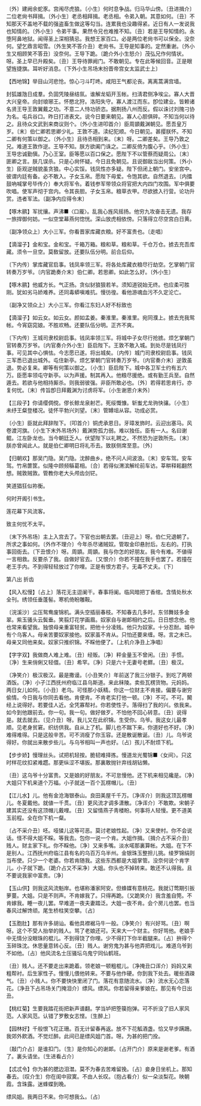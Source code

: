 <!-- { "loadSidebar": true } -->
〔外〕建阙余蛇豕。宫闱尽虎狼。〔小生〕何时息争战。归马华山傍。〔丑进揖介〕二位老尙书拜揖。〔外小生〕老丞相拜揖。老丞相。令弟入朝。其意如何。〔丑〕不知那天不盖地不载的强盗畜生做这等勾当。连累我也没趣得紧。近日有人一发说我也知情的。〔外小生〕令弟干事。果然令兄也难推不知。〔丑〕若是王导知情的。永堕阿鼻地狱。闻得圣上深相猜忌。我想王家百口。必是两位老尙书可以保全。没奈何。望乞鼎言昭雪。〔外生笑不答介丑〕老尙书。王导是知事的。定然重谢。〔外小生又相顾笑不答丑〕没奈何。王导下跪。〔跪介外小生怒介〕茂弘兄作何情状。呀。圣上早已升殿矣。〔丑〕王导待罪阙门。不敢朝见。专在此等候回音。正是眼望旌捷旗。耳听好消息。〔下外小生吊场末扮晋帝宫女太监武士上〕 

【西地锦】举目山河悲怆。惊心刁斗叮咚。咸阳王气都沦丧。离离蒿满宫墙。

封狐雄虺日成羣。负固凭陵昼结氛。谁解龙韬开玉帐。扫淸君侧净埃尘。寡人大晋大兴皇帝。向封琅琊王。怀愍北狩。洛阳失守。寡人渡江而东。卽位建业。皆赖诸名贤王导王敦翼戴之功。不意二人恃功骄恣。据荆扬八州而反。假以诛讨刘隗刁协为名。屯兵谷口。昨日打进表文。说今日要来朝见。寡人心胆俱碎。不知当何以待之。且待众文武到来商议则个。〔外小生进叩首介〕臣周顗戴渊朝见。愿吾皇万岁。〔末〕伯仁卿若思卿少礼。王敦不道。渎纪犯顺。今日朝见。甚撄朕怀。不知二卿有何策以御之。〔外小生〕且待丞相到来。〔末〕呀。二卿差矣。王导乃敦之兄。难道王敦作逆。王导不知。朕方欲阖门诛之。二卿反倚为腹心乎。〔外小生〕王导忠诚勤愼。乃心王室。臣等愿以百口保之。愿陛下不以管蔡而疑周公。〔末〕匪卿之言。朕几误杀。只是心尙怀疑。今日且免朝见。且说御敌当出何策。〔外小生〕臣观逆贼貌虽贪狼。中心实馁。钱凤性亦多疑。陛下但闭上朝门。安坐宫中。彼谓内廷有备。必不敢入。子女玉帛。愿陛下毋爱。令饱其欲。自然退去。〔内擂鼓吶喊掌号毕传介〕奉大将军令。着钱参军带领众将官把大内四门攻围。军中俱要吹唱。使军声彻于宫内。令其丧胆。子女玉帛。粮草衣甲。尽欲掳入行营。论功升赏。违者军法。〔副净内应得令末〕 

【啄木鹂】军扰攘。声沸■〈口龎〉。乱我心旌风摇扬。他穷九攻奋击无遗。我存一旅捍御何妨。一似空堂幕燕何惚恍。深山放虎相依傍。只落得立尽空宫白日黄。

〔副净领众上〕大小三军。你看晋家库藏衣粮。好不富贵也。〔走唱〕 

【滴溜子】金和宝。金和宝。千箱万箱。粮和草。粮和草。千仓万仓。掳去充吾库藏。须令一旦空。莫敎留放。还要队伍分明。前合后仰。

〔下内传〕掌库藏官启事。钱凤率领三军。将各处库藏衣粮尽行劫空。乞掌朝门官转奏万岁爷。〔内官跪奏介末〕伯仁卿。若思卿。如此怎么好。〔外小生〕 

【啄木鹂】他威方长。气正扬。贪似豺狼狠若羊。须知道锐始无终。也应柔可胜刚。犹如劣马娇难养。还同毒蟒嗔难抗。慢彷徨。看他游魂血污不久定沦亡。

〔副净又领众上〕大小三军。你看江东妇人好不标致也 

【滴溜子】如云女。如云女。颜如孟姜。秦淮里。秦淮里。宛同濮上。掳去充我鸳帐。今宵窈窕娘。不胜欢畅。还要队伍分明。正齐不爽。

〔下内传〕王城司隶校尉启事。钱凤率领三军。将城中子女尽行抢掳。烦乞掌朝门官转奏万岁爷。〔内官奏介外小生〕臣启陛下。王敦不敢入城。到处尽是钱凤行事。可见其中心惧怯。今志愿已遂。将出城矣。〔内传〕城门司隶校尉启事。钱凤三军悉已退出城外。屯住新亭。烦乞掌朝门官转奏万岁爷。〔内官奏介末〕逆敦虽退。势必复来。卿等有何策以御之。〔小生〕臣启陛下。城中各卫军士约有五六万。臣愿率领屯守新亭。以为声援。制其再入。他粮尽援绝。或有勤王兵至。自然遁去。若欲与他相持厮杀。则我弱彼强。非臣所敢必也。〔外〕若得若思肯行。亦复何忧。〔末〕传旨卽日拜戴渊为讨虏将军。〔小生谢恩介末外〕 

【三段子】你请缨倜傥。僇长鲸龙泉射芒。死绥慨慷。斩蚩尤龙驹快骧。〔小生〕未纾王粲登楼况。徒怀平勃兴刘望。〔末〕管罇俎从容。功成必赏。

〔小生〕臣就此拜辞陛下。〔叩首介〕铜虎承恩日。牙璋发斾时。云迎出塞马。风卷渡河旗。〔小生下末外吊场外〕戴渊势孤力弱。难以独任。臣有一人。名曰谢鲲。江左卧龙也。当今朝廷乏人。伏望陛下以礼聘之。不然恐为逆敦所先。〔末〕朕亦曾闻此人。就是伯仁卿明日将礼币去。致朕侧席至意。〔外〕 

【归朝欢】那吴门隐。吴门隐。沈醉曲乡。绝不问人间波浪。〔末〕安车驾。安车驾。竹帛篚筐。似隆中顾频緐葛相。〔合〕若得似渭滨解纶前车访。莘畊释耜翻然想。贼敦贼敦。管教你老大头颅齿剑铓。

笑道猖狂似祢衡。



何时开阁引书生。

莲花幕下风流客。



致主何忧不太平。

〔末下外吊场〕主上入宫去了。下官也出朝去罢。〔丑迎上〕呀。伯仁兄退朝了。所求之事如何。〔外作不理介〕今年杀尽诸贼奴。管取金印悬肘后。左右的。打执事回衙去。〔下丑恨介〕呀。周顗。周顗。我与你怎的好朋友。我今有难。不値得一言相救。反要杀了我。自做好官去。〔又恨介〕你若不撞在我手也罢了。若撞在老王手内。不到得轻轻放过了你哩。正是有恨方君子。无毒不丈夫。〔下〕 

第八出
折齿

【风入松慢】〔占上〕落花无主逗阑干。春事将阑。临风暗把丁香绾。含情处秋水全刊。绣领任垂蓬髻。寒机倚盼雕鞍。

〔浣溪沙〕尘压鸳鸯废锦机。满头空插丽春枝。不知春去几多时。东邻舞妓多金翠。紫玉骚头云鬓垂。笑翦灯花学画眉。奴家自与谢郞相约之后。日日想念他。他也常来看望我。独恨母亲重富轻贫。把他十分凌贱。他只为奴家。十分忍耐。城中有个乌客人。母亲苦要奴家接他。奴家虽不肯从。只怕还要来缠。呀。言之未已。母亲又同他来矣。奴家只推织锦。不睬他便了。〔上机介净丑上净唱〕 

【字字双】我做商人难上难。〔丑〕经贩。〔净〕秤金量玉不曾闲。〔丑〕手惯。〔净〕生来俏俐又轻儇。〔丑〕希罕。〔净〕只是六十无妻号老鳏。〔丑〕极汉。

〔净笑介〕极汉极汉。最是撒谩。〔小丑笑介〕年前送了我三分银子。到吃了两顿酒饭。〔净〕小子江西抚州府临江县乌斯道。来此秣陵。卖些瓦楞货物。元妈妈。两日女儿如何。〔小丑〕老乌。可怪那小妖精。你这一位财主不肯接。偏要与谢穷偷情。今日我与你同去看他。肯便肯。不肯老实打他一顿。〔净〕不可。不可。闝经上说得好。若要佳人近。全凭寡帮衬。你若使性子。落得扫了我的兴。依我来。如今到他跟前去。你一句。我一句。做好做歹。不怕他不回心转意。〔丑〕说得是。就去就去。〔见介丑〕呀。我儿又在此织锦。生受你。乌爷。我这女儿最孝顺。见老身贫窘。织纺供我。自从上了机。脚儿也不踹下来。你道好也不好。〔净〕难得难得。只是这般辛苦。可不消瘦了你玉容。还是散诞散诞。〔丑〕儿。乌爷说得好。你就出来散步些儿。与乌爷相叫一声也好。〔占〕孩儿不耐烦下机。 

【步步娇】慢理丝头。试把机轻按。脆韧难择拣。慢道龙光蜀锦■〈女间〉。只这时样花纹扣紧难趱。那更纵涩不堪扳。那裏敢抛针弃线胡钻懒。

〔丑〕这乌爷十分富贵。又是娘的好朋友。不可怠慢他。还下机来相见纔是。〔净〕大姐只下机来道个万福。小子就送一百个瓦楞帽儿。〔丑〕 

【江儿水】儿。他有金沧海银泰山。良田美屋千千万。〔净诨介〕则我这顶瓦楞帽儿。冬夏戴他。就値一千贯。〔丑〕更风流才调多潇散。〔净诨介〕不敢欺。宋朝子建其实还没有这顶帽儿戴哩。〔丑〕又留情燕子靑楼盼。何事将人轻慢。更不道美玉前程。全在你下机一粲。

〔占不采介丑〕呸。哑猱儿这等可恶。莫讨老娘性起。〔净〕又来使村。你不会说话。怪不得大姐不睬。等我去。包你一说一个肯。大姐作揖。〔揖介占不采介丑〕贱人。财主家下礼。你不睬他。〔净〕又来多嘴。淡水喏那裏算帐。大姐。在下不是别人。江西抚州府临江县有名的乌百万乌半州。金银珠玉整担儿挑。绫罗锦绢则当布使。只少一个老婆。你若肯随我。这些东西都是大姐掌管。没奈何说个肯字儿。小子就下跪。〔跪介占又不采净〕大姐。你头也不掉转来。敢还不认得我。且不要说我家中富贵。〔净〕 

【玉山供】则我这风流魁岸。也堪称潘家阿安。但蜂媒有意桃花。我就订莺期引扳萝蔓。大姐。只是不则声。不肯嫁我了。只得再跪。〔又跪笑介〕我含羞自筦。不肯嫁我。睡一夜儿罢。早难道一夜夫妻踏泛。大姐一夜不肯。会个房儿也罢。也当春风过解馋顽。尾生桥柱笑空攀。〔占〕 

【玉胞肚】那有许多胡讪。看他具襟裾马牛一般。〔净笑介〕有兴好骂。〔丑〕啊呀。这个不受人抬举的贱人。骂了老娘还可。天来大一个财主。你好骂他。老娘手中无情分没眼珠的棍儿。不到得饶了你哩。少不得打下你半截腿来。〔占〕拚得个玉碎珠沈。休思量意转心反。〔丑〕贱人。谢穷鬼为甚与他弄把戏儿。难道乌爷到不如他。〔占〕他风流名士压骚坛乌鬼宁同仙鹤班。

〔丑〕贱人。还不要走出来跪着。领老娘一顿粗棍儿。〔净掩丑口诨介〕妈妈又来粗帮衬。后生家性子。慢慢儿偎他转来。不要与他作硬。你到我下处去。暖些酒疎气。〔丑〕小贱人。你不要快快里闭了门。落花有意随流水。〔净〕流水无心恋落花。〔净丑下占吊场关门掩泪介〕缥风。缥风。你若留得亲爹娘在。那见有今日出丑。 

【桃红菊】生要我踏花街把新声谱翻。学当垆把箜篌抱弹。可不折没了旧人家风范。人家风范。认错了罗敷女志悭。〔生醉上〕 

【园林好】千般恨飞花正珊。百无计留春再返。放不下花觚酒盏。恰又早步蹒跚。我郊外飮酒。不觉烂醉。此间已是缥风姐门首。呀。为甚的把门拴。

〔敲门介占〕是谁扣门。〔生〕是你知心的谢郞。〔占开门介〕原来是谢老爹。有酒了。裏头请坐。〔生进看占介〕 

【忒忒令】你为甚的腮边泪澘。莫不为春去苦难留挽。〔占〕妾身日坐机上。那知春去。〔叹介生〕你在闺中寂寞。不由人长叹。〔抱占看介〕似一朵淡梨花。映朝霞。含珠露。迷蜂蝶到晚。

缥风姐。我两日不来。你可想我么。〔占〕 

